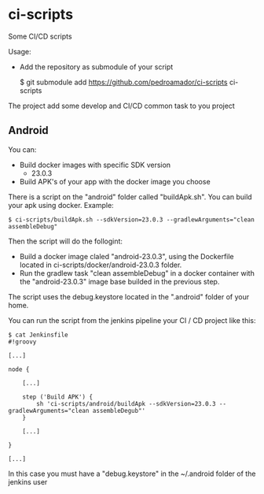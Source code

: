 # ci-scripts

Some CI/CD scripts

Usage:

* Add the repository as submodule of your script

    $ git submodule add https://github.com/pedroamador/ci-scripts ci-scripts 

The project add some develop and CI/CD common task to you project

## Android

You can:
* Build docker images with specific SDK version
  * 23.0.3
* Build APK's of your app with the docker image you choose

There is a script on the "android" folder called "buildApk.sh". You can build your apk using docker.
Example:

    $ ci-scripts/buildApk.sh --sdkVersion=23.0.3 --gradlewArguments="clean assembleDebug"

Then the script will do the follogint:
* Build a docker image claled "android-23.0.3", using the Dockerfile located in ci-scripts/docker/android-23.0.3 folder.
* Run the gradlew task "clean assembleDebug" in a docker container with the "android-23.0.3" image base builded in the previous step. 

The script uses the debug.keystore located in the ".android" folder of your home.

You can run the script from the jenkins pipeline your CI / CD project like this:

    $ cat Jenkinsfile
    #!groovy

    [...]

    node {

        [...]

        step ('Build APK') {
            sh 'ci-scripts/android/buildApk --sdkVersion=23.0.3 --gradlewArguments="clean assembleDegub"'
        }

        [...]

    }

    [...]

In this case you must have a "debug.keystore" in the ~/.android folder of the jenkins user
